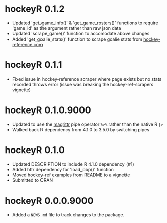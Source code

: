 # hockeyR 0.1.2

* Updated 'get_game_info()' & 'get_game_rosters()' functions to require 'game_id' as the argument rather than raw json data
* Updated 'scrape_game()' function to accomodate above changes
* Added 'get_goalie_stats()' function to scrape goalie stats from [hockey-reference.com](https://hockey-reference.com)

# hockeyR 0.1.1

* Fixed issue in hockey-reference scraper where page exists but no stats recorded throws error (issue was breaking the hockey-ref-scrapers vignette)

# hockeyR 0.1.0.9000

* Updated to use the [magrittr](https://magrittr.tidyverse.org/reference/pipe.html) pipe operator `%>%` rather than the native R `|>`
* Walked back R dependency from 4.1.0 to 3.5.0 by switching pipes

# hockeyR 0.1.0

* Updated DESCRIPTION to include R 4.1.0 dependency (#1)
* Added httr dependency for 'load_pbp()' function
* Moved hockey-ref examples from README to a vignette
* Submitted to CRAN

# hockeyR 0.0.0.9000

* Added a `NEWS.md` file to track changes to the package.
